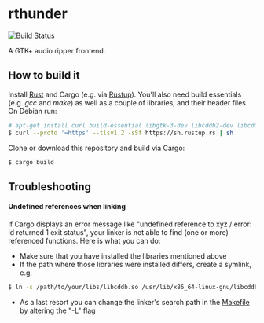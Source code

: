 # rthunder
[![Build Status](https://travis-ci.org/patrickp89/rthunder.svg?branch=master)](https://travis-ci.org/patrickp89/rthunder)

A GTK+ audio ripper frontend.

## How to build it
Install [Rust](https://www.rust-lang.org/) and Cargo (e.g. via [Rustup](https://www.rust-lang.org/tools/install)).
You'll also need build essentials (e.g. *gcc* and *make*) as well as a couple of libraries, and their header files. On
Debian run:
```bash
# apt-get install curl build-essential libgtk-3-dev libcddb2-dev libcdio-paranoia-dev libiso9660-dev libudf-dev
$ curl --proto '=https' --tlsv1.2 -sSf https://sh.rustup.rs | sh
```

Clone or download this repository and build via Cargo:
```bash
$ cargo build
```

## Troubleshooting

#### Undefined references when linking
If Cargo displays an error message like "undefined reference to xyz / error: ld returned 1 exit status", your linker
is not able to find (one or more) referenced functions. Here is what you can do:
* Make sure that you have installed the libraries mentioned above
* If the path where those libraries were installed differs, create a symlink, e.g.
```bash
$ ln -s /path/to/your/libs/libcddb.so /usr/lib/x86_64-linux-gnu/libcddb.so
```
* As a last resort you can change the linker's search path in the [Makefile](native/Makefile) by altering the "-L" flag
